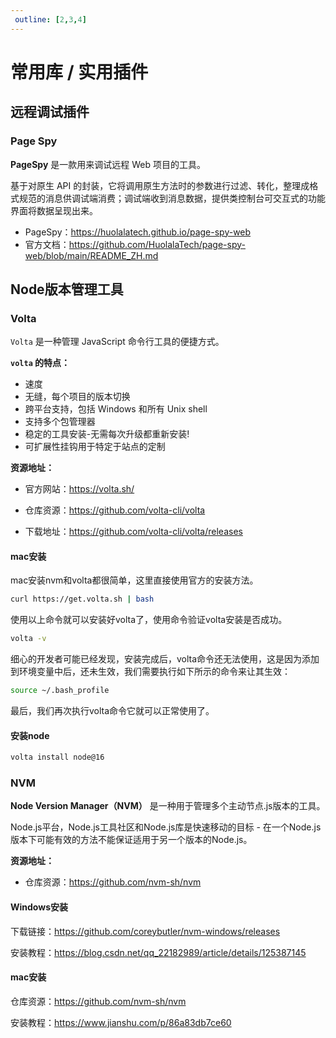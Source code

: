 ```yaml
---
 outline: [2,3,4]
---
```

# 常用库 / 实用插件

## 远程调试插件

### Page Spy

**PageSpy** 是一款用来调试远程 Web 项目的工具。

基于对原生 API 的封装，它将调用原生方法时的参数进行过滤、转化，整理成格式规范的消息供调试端消费；调试端收到消息数据，提供类控制台可交互式的功能界面将数据呈现出来。

- PageSpy：https://huolalatech.github.io/page-spy-web
- 官方文档：https://github.com/HuolalaTech/page-spy-web/blob/main/README_ZH.md



## Node版本管理工具

### Volta

`Volta` 是一种管理 JavaScript 命令行工具的便捷方式。

**`volta` 的特点：**

- 速度
- 无缝，每个项目的版本切换
- 跨平台支持，包括 Windows 和所有 Unix shell
- 支持多个包管理器
- 稳定的工具安装-无需每次升级都重新安装!
- 可扩展性挂钩用于特定于站点的定制

**资源地址：**

- 官方网站：https://volta.sh/

- 仓库资源：https://github.com/volta-cli/volta
- 下载地址：https://github.com/volta-cli/volta/releases

#### mac安装

mac安装nvm和volta都很简单，这里直接使用官方的安装方法。

```bash
curl https://get.volta.sh | bash
```

使用以上命令就可以安装好volta了，使用命令验证volta安装是否成功。

```bash
volta -v 
```

细心的开发者可能已经发现，安装完成后，volta命令还无法使用，这是因为添加到环境变量中后，还未生效，我们需要执行如下所示的命令来让其生效：

```bash
source ~/.bash_profile
```

最后，我们再次执行volta命令它就可以正常使用了。

#### 安装node

```bash
volta install node@16
```



### NVM

**Node Version Manager（NVM）** 是一种用于管理多个主动节点.js版本的工具。

Node.js平台，Node.js工具社区和Node.js库是快速移动的目标 - 在一个Node.js版本下可能有效的方法不能保证适用于另一个版本的Node.js。

**资源地址：**

- 仓库资源：https://github.com/nvm-sh/nvm



#### Windows安装

下载链接：https://github.com/coreybutler/nvm-windows/releases

安装教程：https://blog.csdn.net/qq_22182989/article/details/125387145



#### mac安装

仓库资源：https://github.com/nvm-sh/nvm

安装教程：https://www.jianshu.com/p/86a83db7ce60
